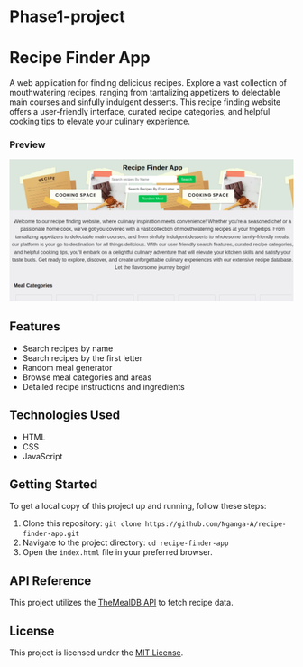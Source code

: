 # Phase1-project
# Recipe Finder App

A web application for finding delicious recipes. Explore a vast collection of mouthwatering recipes, ranging from tantalizing appetizers to delectable main courses and sinfully indulgent desserts. This recipe finding website offers a user-friendly interface, curated recipe categories, and helpful cooking tips to elevate your culinary experience.

### Preview

![Recipe Finder App Preview](preview.png)

## Features
- Search recipes by name
- Search recipes by the first letter
- Random meal generator
- Browse meal categories and areas
- Detailed recipe instructions and ingredients

## Technologies Used
- HTML
- CSS
- JavaScript

## Getting Started
To get a local copy of this project up and running, follow these steps:

1. Clone this repository: `git clone https://github.com/Nganga-A/recipe-finder-app.git`
2. Navigate to the project directory: `cd recipe-finder-app`
3. Open the `index.html` file in your preferred browser.

## API Reference

This project utilizes the [TheMealDB API](https://www.themealdb.com/api.php) to fetch recipe data.

## License

This project is licensed under the [MIT License](LICENSE).
